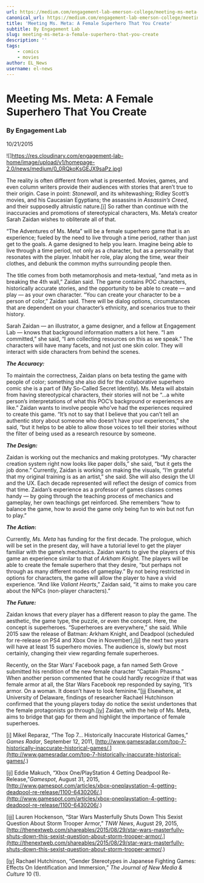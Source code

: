 ```yaml
---
url: https://medium.com/engagement-lab-emerson-college/meeting-ms-meta-a-female-superhero-that-you-create-fdcf41b334d9
canonical_url: https://medium.com/engagement-lab-emerson-college/meeting-ms-meta-a-female-superhero-that-you-create-fdcf41b334d9
title: 'Meeting Ms. Meta: A Female Superhero That You Create'
subtitle: By Engagement Lab
slug: meeting-ms-meta-a-female-superhero-that-you-create
description: ''
tags:
    - comics
    - movies
author: EL_News
username: el-news
---
```


# Meeting Ms. Meta: A Female Superhero That You Create

### By Engagement Lab

10/21/2015

![]https://res.cloudinary.com/engagement-lab-home/image/upload/v1/homepage-2.0/news/medium/0_0RQkoKsGEJX9saPz.jpg)

The reality is often different from what is presented. Movies, games, and even column writers provide their audiences with stories that aren’t true to their origin. Case in point: _Stonewall_, and its whitewashing; Ridley Scott’s movies, and his Caucasian Egyptians; the assassins in _Assassin’s Creed_, and their supposedly altruistic nature.[[i]](http://engagementgamelab.org/blog/#_edn1) So rather than continue with the inaccuracies and promotions of stereotypical characters, Ms. Meta’s creator Sarah Zaidan wishes to obliterate all of that.

“The Adventures of Ms. Meta” will be a female superhero game that is an experience; fueled by the need to live through a time period, rather than just get to the goals. A game designed to help you learn. Imagine being able to live through a time period, not only as a character, but as a personality that resonates with the player. Inhabit her role, play along the time, wear their clothes, and debunk the common myths surrounding people then.

The title comes from both metamorphosis and meta-textual, “and meta as in breaking the 4th wall,” Zaidan said. The game contains POC characters, historically accurate stories, and the opportunity to be able to create — and play — as your own character. “You can create your character to be a person of color,” Zaidan said. There will be dialog options, circumstances that are dependent on your character’s ethnicity, and scenarios true to their history.

Sarah Zaidan — an illustrator, a game designer, and a fellow at Engagement Lab — knows that background information matters a lot here. “I am committed,” she said, “I am collecting resources on this as we speak.” The characters will have many facets, and not just one skin color. They will interact with side characters from behind the scenes.

**_The Accuracy:_**

To maintain the correctness, Zaidan plans on beta testing the game with people of color; something she also did for the collaborative superhero comic she is a part of (My So-Called Secret Identity). Ms. Meta will abstain from having stereotypical characters, their stories will not be “…a white person’s interpretations of what this POC’s background or experiences are like.” Zaidan wants to involve people who’ve had the experiences required to create this game. “It’s not to say that I believe that you can’t tell an authentic story about someone who doesn’t have your experiences,” she said, “but it helps to be able to allow those voices to tell their stories without the filter of being used as a research resource by someone.

**_The Design:_**

Zaidan is working out the mechanics and making prototypes. “My character creation system right now looks like paper dolls,” she said, “but it gets the job done.” Currently, Zaidan is working on making the visuals, “I’m grateful that my original training is as an artist,” she said. She will also design the UI and the UX. Each decade represented will reflect the design of comics from that time. Zaidan’s experience as a professor of games classes comes handy — by going through the teaching process of mechanics and gameplay, her own teachings get reinforced. She remembers “how to balance the game, how to avoid the game only being fun to win but not fun to play.”

**_The Action_:**

Currently, _Ms. Meta_ has funding for the first decade. The prologue, which will be set in the present day, will have a tutorial level to get the player familiar with the game’s mechanics. Zaidan wants to give the players of this game an experience similar to that of _Arkham Knight_. The players will be able to create the female superhero that they desire, “but perhaps not through as many different modes of gameplay.” By not being restricted in options for characters, the game will allow the player to have a vivid experience. “And like _Valiant Hearts_,” Zaidan said, “it aims to make you care about the NPCs (non-player characters).”

**_The Future:_**

Zaidan knows that every player has a different reason to play the game. The aesthetic, the game type, the puzzle, or even the concept. Here, the concept is superheroes. “Superheroes are everywhere,” she said. While 2015 saw the release of Batman: Arkham Knight, and Deadpool (scheduled for re-release on PS4 and Xbox One in November),[[ii]](http://engagementgamelab.org/blog/#_edn2) the next two years will have at least 15 superhero movies. The audience is, slowly but most certainly, changing their view regarding female superheroes.

Recently, on the Star Wars’ Facebook page, a fan named Seth Grove submitted his rendition of the new female character “Captain Phasma.” When another person commented that he could hardly recognize if that was female armor at all, the Star Wars Facebook rep responded by saying, “It’s armor. On a woman. It doesn’t have to look feminine.”[[iii](http://engagementgamelab.org/blog/#_edn3) Elsewhere, at University of Delaware, findings of researcher Rachael Hutchinson confirmed that the young players today do notice the sexist undertones that the female protagonists go through.[[iv]](http://engagementgamelab.org/blog/#_edn4) Zaidan, with the help of Ms. Meta, aims to bridge that gap for them and highlight the importance of female superheroes.

[[i]](http://engagementgamelab.org/blog/#_ednref1) Mikel Reparaz, “The Top 7… Historically Inaccurate Historical Games,” _Games Radar_, September 12, 2011, [http://www.gamesradar.com/top-7-historically-inaccurate-historical-games/.](http://www.gamesradar.com/top-7-historically-inaccurate-historical-games/.)

[[ii]](http://engagementgamelab.org/blog/#_ednref2) Eddie Makuch, “Xbox One/PlayStation 4 Getting Deadpool Re-Release,”_Gamespot_, August 31, 2015, [http://www.gamespot.com/articles/xbox-oneplaystation-4-getting-deadpool-re-release/1100-6430206/.](http://www.gamespot.com/articles/xbox-oneplaystation-4-getting-deadpool-re-release/1100-6430206/.)

[[iii]](http://engagementgamelab.org/blog/#_ednref3) Lauren Hockenson, “Star Wars Masterfully Shuts Down This Sexist Question About Storm Trooper Armor,” _TNW News_, August 29, 2015, [http://thenextweb.com/shareables/2015/08/29/star-wars-masterfully-shuts-down-this-sexist-question-about-storm-trooper-armor/.](http://thenextweb.com/shareables/2015/08/29/star-wars-masterfully-shuts-down-this-sexist-question-about-storm-trooper-armor/.)

[[iv]](http://engagementgamelab.org/blog/#_ednref4) Rachael Hutchinson, “Gender Stereotypes in Japanese Fighting Games: Effects On Identification and Immersion,” _The Journal of New Media & Culture_ 10 (1).
